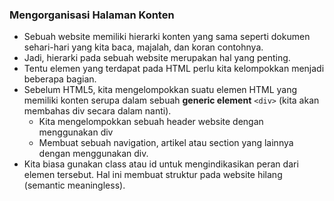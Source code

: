 ### Mengorganisasi Halaman Konten

- Sebuah website memiliki hierarki konten yang sama seperti dokumen sehari-hari yang kita baca, majalah, dan koran contohnya.
- Jadi, hierarki pada sebuah website merupakan hal yang penting.
- Tentu elemen yang terdapat pada HTML perlu kita kelompokkan menjadi beberapa bagian.
- Sebelum HTML5, kita mengelompokkan suatu elemen HTML yang memiliki konten serupa dalam sebuah **generic element** `<div>` (kita akan membahas div secara dalam nanti).
  - Kita mengelompokkan sebuah header website dengan menggunakan div
  - Membuat sebuah navigation, artikel atau section yang lainnya dengan menggunakan div.
- Kita biasa gunakan class atau id untuk mengindikasikan peran dari elemen tersebut. Hal ini membuat struktur pada website hilang (semantic meaningless).
